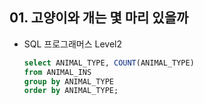 ## 01. 고양이와 개는 몇 마리 있을까

- SQL 프로그래머스 Level2

  

  ```sql
  select ANIMAL_TYPE, COUNT(ANIMAL_TYPE) 
  from ANIMAL_INS
  group by ANIMAL_TYPE
  order by ANIMAL_TYPE;
  ```
  
  